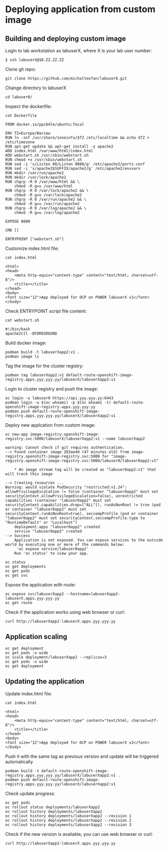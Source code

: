 # Deploying application from custom image

## Building and deploying custom image

Login to lab workstation as labuserX, where X is your lab user number:
```
$ ssh labuserX@10.ZZ.ZZ.ZZ
```

Clone git repo:
```
git clone https://github.com/michalteofan/labuser0.git
```

Change directory to labuserX
```
cd labuser0/
```

Inspect the dockerfile:
```
cat Dockerfile

FROM docker.io/ppc64le/ubuntu:focal

ENV TZ=Europe/Warsaw
RUN ln -snf /usr/share/zoneinfo/$TZ /etc/localtime && echo $TZ > /etc/timezone
RUN apt-get update && apt-get install -y apache2
ADD index.html /var/www/html/index.html
ADD webstart.sh /usr/sbin/webstart.sh
RUN chmod +x /usr/sbin/webstart.sh
RUN sed -i 's/Listen 80/Listen 8080/g' /etc/apache2/ports.conf
RUN sed -i 's/apache2$SUFFIX/apache2/g' /etc/apache2/envvars
RUN mkdir /var/run/apache2
RUN mkdir /var/lock/apache2
RUN chgrp -R 0 /var/www/html && \
    chmod -R g=u /var/www/html
RUN chgrp -R 0 /var/lock/apache2 && \
    chmod -R g=u /var/lock/apache2
RUN chgrp -R 0 /var/run/apache2 && \
    chmod -R g=u /var/run/apache2
RUN chgrp -R 0 /var/log/apache2 && \
    chmod -R g=u /var/log/apache2

EXPOSE 8080

CMD []

ENTRYPOINT ["webstart.sh"]
```

Customize index.html file:
```
cat index.html 

<html>
<head>
	<meta http-equiv="content-type" content="text/html; charset=utf-8"/>
	<title></title>
</head>
<body>
<font size="12">App deployed for OCP on POWER labuserX v1</font>
</body>
```

Check ENTRYPOINT script file content:
```
cat webstart.sh

#!/bin/bash
apache2ctl -DFOREGROUND
```

Build docker image:
```
podman build -t labuserXapp2:v1 .
podman image ls
```

Tag the image for the cluster registry:
```
podman tag labuserXapp2:v1 default-route-openshift-image-registry.apps.yyy.yyy.yy/labuserX/labuserXapp2:v1
```

Login to cluster registry and push the image:
```
oc login -u labuser0 https://api.yyy.yyy.yy:6443
podman login -u $(oc whoami) -p $(oc whoami -t) default-route-openshift-image-registry.apps.yyy.yyy.yy
podman push default-route-openshift-image-registry.apps.yyy.yyy.yy/labuserX/labuserXapp2:v1
```

Deploy new applcation from custom image:
```
oc new-app image-registry.openshift-image-registry.svc:5000/labuserX/labuserXapp2:v1 --name labuserXapp2

warning: Cannot check if git requires authentication.
--> Found container image 283ae4d (47 minutes old) from image-registry.openshift-image-registry.svc:5000 for "image-registry.openshift-image-registry.svc:5000/labuser0/labuser0app2:v1"

    * An image stream tag will be created as "labuser0app2:v1" that will track this image

--> Creating resources ...
Warning: would violate PodSecurity "restricted:v1.24": allowPrivilegeEscalation != false (container "labuser0app2" must set securityContext.allowPrivilegeEscalation=false), unrestricted capabilities (container "labuser0app2" must set securityContext.capabilities.drop=["ALL"]), runAsNonRoot != true (pod or container "labuser0app2" must set securityContext.runAsNonRoot=true), seccompProfile (pod or container "labuser0app2" must set securityContext.seccompProfile.type to "RuntimeDefault" or "Localhost")
    deployment.apps "labuser0app2" created
    service "labuser0app2" created
--> Success
    Application is not exposed. You can expose services to the outside world by executing one or more of the commands below:
     'oc expose service/labuser0app2' 
    Run 'oc status' to view your app.

oc status
oc get deployments
oc get pods
oc get svc
```

Expose the application with route:
```
oc expose svc/labuserXapp2 --hostname=labuserXapp2-labuserX.apps.yyy.yyy.yy
oc get route
```

Check if the application works using web browser or curl:
```
curl http://labuserXapp2-labuserX.apps.yyy.yyy.yy
```

## Application scaling
```
oc get deployment
oc get pods -o wide
oc scale deployment/labuserXapp2 --replicas=3
oc get pods -o wide
oc get deployment
```

## Updating the application

Update index.html file:
```
cat index.html 

<html>
<head>
	<meta http-equiv="content-type" content="text/html; charset=utf-8"/>
	<title></title>
</head>
<body>
<font size="12">App deployed for OCP on POWER labuserX v2</font>
</body>
```

Push it with the same tag as previous version and update will be triggered automatically
```
podman build -t default-route-openshift-image-registry.apps.yyy.yyy.yy/labuserX/labuserXapp2:v1 .
podman push default-route-openshift-image-registry.apps.yyy.yyy.yy/labuserX/labuserXapp2:v1
```

Check update progress:
```
oc get pods
oc rollout status deployments/labuserXapp2
oc rollout history deployments/labuserXapp2
oc rollout history deployments/labuserXapp2 --revision 1
oc rollout history deployments/labuserXapp2 --revision 2
oc rollout history deployments/labuserXapp2 --revision 3
```

Check if the new version is available, you can use web browser or curl:
```
curl http://labuserXapp2-labuserX.apps.yyy.yyy.yy
```

